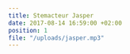 ```yaml
---
title: Stemacteur Jasper
date: 2017-08-14 16:59:00 +02:00
position: 1
file: "/uploads/jasper.mp3"
---
```


